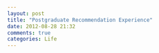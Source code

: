 ```yaml
---
layout: post
title: "Postgraduate Recommendation Experience"
date: 2012-08-28 21:32
comments: true
categories: Life
---
```

